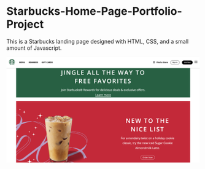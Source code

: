 # Starbucks-Home-Page-Portfolio-Project

This is a Starbucks landing page designed with HTML, CSS, and a small amount of Javascript.

<img src="https://github.com/Npbyan/Starbucks-Home-Page-Portfolio-Project/blob/main/Starbucks%20Home%20Page.png">

